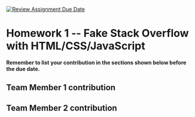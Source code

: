 [![Review Assignment Due Date](https://classroom.github.com/assets/deadline-readme-button-24ddc0f5d75046c5622901739e7c5dd533143b0c8e959d652212380cedb1ea36.svg)](https://classroom.github.com/a/RzS77Uw1)
# Homework 1 -- Fake Stack Overflow with HTML/CSS/JavaScript

**Remember to list your contribution in the sections shown below before the due date.**

## Team Member 1 contribution

## Team Member 2 contribution
